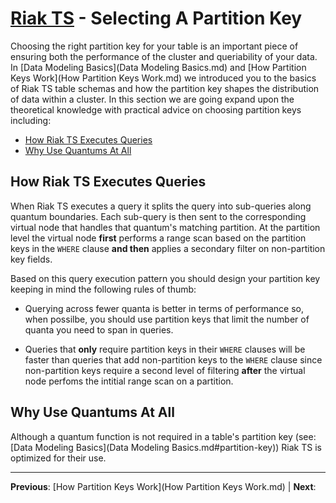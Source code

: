 # [Riak TS](README.md) - Selecting A Partition Key

Choosing the right partition key for your table is an important piece of ensuring both the performance of the cluster and queriability of your data. In [Data Modeling Basics](Data Modeling Basics.md) and [How Partition Keys Work](How Partition Keys Work.md) we introduced you to the basics of Riak TS table schemas and how the partition key shapes the distribution of data within a cluster. In this section we are going expand upon the theoretical knowledge with practical advice on choosing partition keys including:

* [How Riak TS Executes Queries](#how-riak-ts-executes-queries) 
* [Why Use Quantums At All](#why-use-quantums-at-all)

## How Riak TS Executes Queries

When Riak TS executes a query it splits the query into sub-queries along quantum boundaries. Each sub-query is then sent to the corresponding virtual node that handles that quantum's matching partition. At the partition level the virtual node **first** performs a range scan based on the partition keys in the ``` WHERE ``` clause **and then** applies a secondary filter on non-partition key fields.

Based on this query execution pattern you should design your partition key keeping in mind the following rules of thumb:

* Querying across fewer quanta is better in terms of performance so, when possilbe, you should use partition keys that limit the number of quanta you need to span in queries.

* Queries that **only** require partition keys in their ``` WHERE ``` clauses will be faster than queries that add non-partition keys to the ``` WHERE ``` clause since non-partition keys require a second level of filtering **after** the virtual node perfoms the intitial range scan on a partition.

## Why Use Quantums At All

Although a quantum function is not required in a table's partition key (see: [Data Modeling Basics](Data Modeling Basics.md#partition-key)) Riak TS is optimized for their use. 


---

 **Previous**: [How Partition Keys Work](How Partition Keys Work.md) | **Next**: 
 